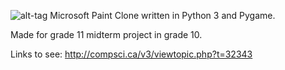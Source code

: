 ![alt-tag](https://raw.githubusercontent.com/rikinkatyal/Android-Paint/master/images/Android-Paint.png?token=AJODQpHvrWr390bOE4_ydt_Dx4ZonFGHks5UzQoHwA%3D%3D)
Microsoft Paint Clone written in Python 3 and Pygame.

Made for grade 11 midterm project in grade 10.

Links to see: http://compsci.ca/v3/viewtopic.php?t=32343
